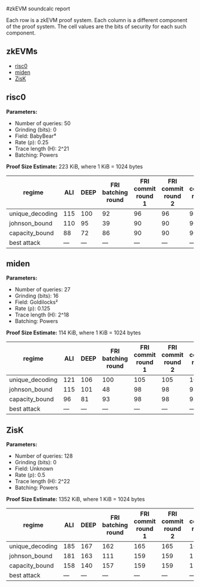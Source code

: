 #zkEVM soundcalc report

Each row is a zkEVM proof system.
Each column is a different component of the proof system.
The cell values are the bits of security for each such component.

## zkEVMs
- [risc0](#risc0)
- [miden](#miden)
- [ZisK](#zisk)

## risc0

**Parameters:**
- Number of queries: 50
- Grinding (bits): 0
- Field: BabyBear⁴
- Rate (ρ): 0.25
- Trace length (H): 2^21
- Batching: Powers

<b>Proof Size Estimate:</b> 223 KiB, where 1 KiB = 1024 bytes

| regime | ALI | DEEP | FRI batching round | FRI commit round 1 | FRI commit round 2 | FRI commit round 3 | FRI commit round 4 | FRI query phase | PLONK | PLOOKUP | total |
| --- | --- | --- | --- | --- | --- | --- | --- | --- | --- | --- | --- |
| unique_decoding | 115 | 100 | 92 | 96 | 96 | 96 | 96 | 33 | 98 | 96 | 33 |
| johnson_bound | 110 | 95 | 39 | 90 | 90 | 90 | 90 | 47 | 98 | 96 | 39 |
| capacity_bound | 88 | 72 | 86 | 90 | 90 | 90 | 90 | 86 | 98 | 96 | 72 |
| best attack | — | — | — | — | — | — | — | — | — | — | 95 |

## miden

**Parameters:**
- Number of queries: 27
- Grinding (bits): 16
- Field: Goldilocks²
- Rate (ρ): 0.125
- Trace length (H): 2^18
- Batching: Powers

<b>Proof Size Estimate:</b> 114 KiB, where 1 KiB = 1024 bytes

| regime | ALI | DEEP | FRI batching round | FRI commit round 1 | FRI commit round 2 | FRI commit round 3 | FRI commit round 4 | FRI commit round 5 | FRI commit round 6 | FRI commit round 7 | FRI query phase | PLONK | PLOOKUP | total |
| --- | --- | --- | --- | --- | --- | --- | --- | --- | --- | --- | --- | --- | --- | --- |
| unique_decoding | 121 | 106 | 100 | 105 | 105 | 105 | 105 | 105 | 105 | 105 | 38 | 106 | 105 | 38 |
| johnson_bound | 115 | 101 | 48 | 98 | 98 | 98 | 98 | 98 | 98 | 98 | 55 | 106 | 105 | 48 |
| capacity_bound | 96 | 81 | 93 | 98 | 98 | 98 | 98 | 98 | 98 | 98 | 83 | 106 | 105 | 81 |
| best attack | — | — | — | — | — | — | — | — | — | — | — | — | — | 96 |

## ZisK

**Parameters:**
- Number of queries: 128
- Grinding (bits): 0
- Field: Unknown
- Rate (ρ): 0.5
- Trace length (H): 2^22
- Batching: Powers

<b>Proof Size Estimate:</b> 1352 KiB, where 1 KiB = 1024 bytes

| regime | ALI | DEEP | FRI batching round | FRI commit round 1 | FRI commit round 2 | FRI commit round 3 | FRI commit round 4 | FRI commit round 5 | FRI query phase | PLONK | PLOOKUP | total |
| --- | --- | --- | --- | --- | --- | --- | --- | --- | --- | --- | --- | --- |
| unique_decoding | 185 | 167 | 162 | 165 | 165 | 165 | 165 | 165 | 53 | 166 | 164 | 53 |
| johnson_bound | 181 | 163 | 111 | 159 | 159 | 159 | 159 | 159 | 58 | 166 | 164 | 58 |
| capacity_bound | 158 | 140 | 157 | 159 | 159 | 159 | 159 | 159 | 110 | 166 | 164 | 110 |
| best attack | — | — | — | — | — | — | — | — | — | — | — | 127 |
